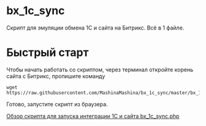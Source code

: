 # bx_1c_sync
Скрипт для эмуляции обмена 1С и сайта на Битрикс. Всё в 1 файле.

# Быстрый старт
Чтобы начать работать со скриптом, через терминал откройте корень сайта с Битрикс, пропишите команду

    wget https://raw.githubusercontent.com/MashinaMashina/bx_1c_sync/master/bx_1c_sync.php
Готово, запустите скрипт из браузера.

[Обзор скрипта для запуска интеграции 1С и сайта bx_1c_sync.php](https://r-morozov.ru/bitrix/otladka-integracii-bitriks-i-1s-skriptom-bx_1c_sync-php/)
